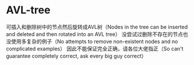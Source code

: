 # AVL-tree
可插入和删除树中的节点然后旋转成AVL树（Nodes in the tree can be inserted and deleted and then rotated into an AVL tree）
没尝试过删除不存在的节点也没使用多复杂的例子（No attempts to remove non-existent nodes and no complicated examples）
因此不能保证完全正确，请各位大佬指正（So can't guarantee completely correct, ask every big guy correct）
